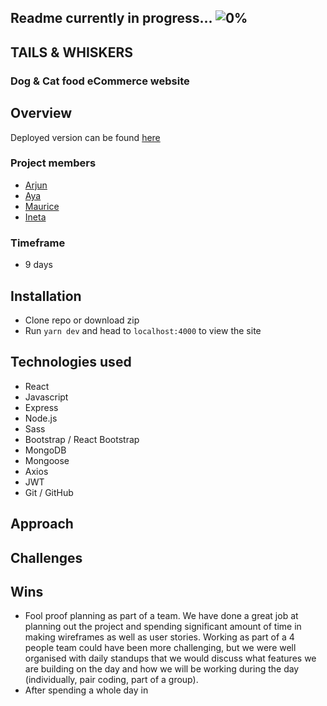 ## Readme currently in progress... ![0%](https://progress-bar.dev/0)

## TAILS & WHISKERS
### Dog & Cat food eCommerce website 

## Overview
Deployed version can be found [here](https://tailsandwhisters.herokuapp.com/)


### Project members 
+ [Arjun](https://github.com/arjun-doel) 
+ [Aya](https://github.com/Ayamallahx)
+ [Maurice](https://github.com/gasamplepage1)
+ [Ineta](https://github.com/inetabliu)
### Timeframe
+ 9 days

## Installation 

+ Clone repo or download zip 
+ Run ``yarn dev`` and head to ``localhost:4000`` to view the site


## Technologies used
+ React
+ Javascript
+ Express
+ Node.js
+ Sass
+ Bootstrap / React Bootstrap
+ MongoDB
+ Mongoose
+ Axios
+ JWT
+ Git / GitHub

## Approach


## Challenges


## Wins
+ Fool proof planning as part of a team. We have done a great job at planning out the project and spending significant amount of time in making wireframes as well as user stories. Working as part of a 4 people team could have been more challenging, but we were well organised with daily standups that we would discuss what features we are building on the day and how we will be working during the day (individually, pair coding, part of a group).
+ After spending a whole day in 

